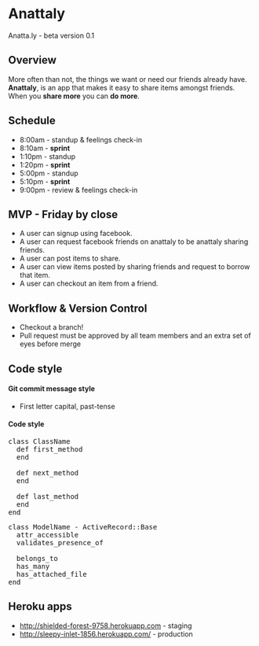 # Anattaly

Anatta.ly - beta version 0.1


## Overview

More often than not, the things we want or need our friends already have. **Anattaly**, is an app that makes it easy to share items amongst friends. When you **share more** you can **do more**.


## Schedule

* 8:00am - standup & feelings check-in
* 8:10am - **sprint**
* 1:10pm - standup
* 1:20pm - **sprint**
* 5:00pm - standup
* 5:10pm - **sprint**
* 9:00pm - review & feelings check-in



## MVP - Friday by close

* A user can signup using facebook.
* A user can request facebook friends on anattaly to be anattaly sharing friends.
* A user can post items to share.
* A user can view items posted by sharing friends and request to borrow that item.
* A user can checkout an item from a friend.

## Workflow & Version Control

* Checkout a branch!
* Pull request must be approved by all team members and an extra set of eyes before merge



## Code style

#### Git commit message style

* First letter capital, past-tense

#### Code style
<pre>
class ClassName
  def first_method
  end

  def next_method
  end

  def last_method
  end
end
</pre>

<pre>
class ModelName - ActiveRecord::Base
  attr_accessible
  validates_presence_of

  belongs_to
  has_many
  has_attached_file
end
</pre>

## Heroku apps

* http://shielded-forest-9758.herokuapp.com - staging
* http://sleepy-inlet-1856.herokuapp.com/ - production
